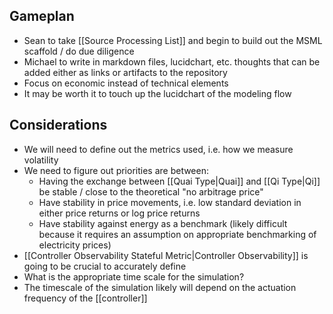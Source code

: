 ## Gameplan

- Sean to take [[Source Processing List]] and begin to build out the MSML scaffold / do due diligence
- Michael to write in markdown files, lucidchart, etc. thoughts that can be added either as links or artifacts to the repository
- Focus on economic instead of technical elements
- It may be worth it to touch up the lucidchart of the modeling flow

## Considerations
- We will need to define out the metrics used, i.e. how we measure volatility
- We need to figure out priorities are between:
	- Having the exchange between [[Quai Type|Quai]] and [[Qi Type|Qi]] be stable / close to the theoretical "no arbitrage price"
	- Have stability in price movements, i.e. low standard deviation in either price returns or log price returns
	- Have stability against energy as a benchmark (likely difficult because it requires an assumption on appropriate benchmarking of electricity prices)
- [[Controller Observability Stateful Metric|Controller Observability]] is going to be crucial to accurately define
- What is the appropriate time scale for the simulation?
- The timescale of the simulation likely will depend on the actuation frequency of the [[controller]]